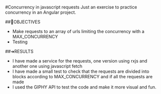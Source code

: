 #Concurrency in javascript requests
Just an exercise to practice concurrency in an Angular project.

##🎯OBJECTIVES
- Make requests to an array of urls limiting the concurrency with a MAX_CONCURRENCY
- Testing  

##➜RESULTS
- I have made a service for the requests, one version using rxjs and another one using javascript fetch
- I have made a small test to check that the requests are divided into blocks according to MAX_CONCURRENCY and if all the requests are made
- I used the GIPHY API to test the code and make it more visual and fun.